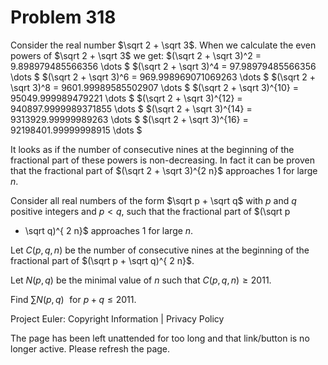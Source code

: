 #   Problem 318

   Consider the real number $\sqrt 2 + \sqrt 3$.
   When we calculate the even powers of $\sqrt 2 + \sqrt 3$ we get:
   $(\sqrt 2 + \sqrt 3)^2 = 9.898979485566356 \dots $
   $(\sqrt 2 + \sqrt 3)^4 = 97.98979485566356 \dots $
   $(\sqrt 2 + \sqrt 3)^6 = 969.998969071069263 \dots $
   $(\sqrt 2 + \sqrt 3)^8 = 9601.99989585502907 \dots $
   $(\sqrt 2 + \sqrt 3)^{10} = 95049.999989479221 \dots $
   $(\sqrt 2 + \sqrt 3)^{12} = 940897.9999989371855 \dots $
   $(\sqrt 2 + \sqrt 3)^{14} = 9313929.99999989263 \dots $
   $(\sqrt 2 + \sqrt 3)^{16} = 92198401.99999998915 \dots $

   It looks as if the number of consecutive nines at the beginning of the
   fractional part of these powers is non-decreasing.
   In fact it can be proven that the fractional part of $(\sqrt 2 + \sqrt
   3)^{2 n}$ approaches $1$ for large $n$.

   Consider all real numbers of the form $\sqrt p + \sqrt q$ with $p$ and $q$
   positive integers and $p < q$, such that the fractional part of $(\sqrt p
   + \sqrt q)^{ 2 n}$ approaches $1$ for large $n$.

   Let $C(p,q,n)$ be the number of consecutive nines at the beginning of the
   fractional part of $(\sqrt p + \sqrt q)^{ 2 n}$.

   Let $N(p,q)$ be the minimal value of $n$ such that $C(p,q,n) \ge 2011$.

   Find $\displaystyle \sum N(p,q) \,\, \text{ for } p+q \le 2011$.

   Project Euler: Copyright Information | Privacy Policy

   The page has been left unattended for too long and that link/button is no
   longer active. Please refresh the page.
